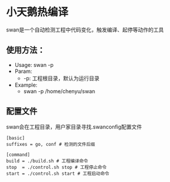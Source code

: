 
# 小天鹅热编译

swan是一个自动检测工程中代码变化，触发编译、起停等动作的工具

## 使用方法：
 - Usage: swan -p <path>
 - Param:
	- -p: 工程根目录，默认为运行目录
 - Example:
	- swan -p /home/chenyu/swan

## 配置文件
swan会在工程目录，用户家目录寻找.swanconfig配置文件
```
[basic]
suffixes = go, conf # 检测的文件后缀

[command]
build = ./build.sh # 工程编译命令
stop  = ./control.sh stop # 工程停止命令
start = ./control.sh start # 工程启动命令
```
